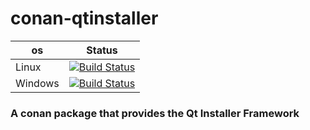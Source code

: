 # conan-qtinstaller
| os | Status |
|---|---|
| Linux | [![Build Status](https://dev.azure.com/bjoernstresing/bjoernstresing/_apis/build/status%2FTereius.conan-qtinstaller?repoName=Tereius%2Fconan-qtinstaller&branchName=master&jobName=Linux)](https://dev.azure.com/bjoernstresing/bjoernstresing/_build/latest?definitionId=30&repoName=Tereius%2Fconan-qtinstaller&branchName=master) |
| Windows | [![Build Status](https://dev.azure.com/bjoernstresing/bjoernstresing/_apis/build/status%2FTereius.conan-qtinstaller?repoName=Tereius%2Fconan-qtinstaller&branchName=master&jobName=Windows)](https://dev.azure.com/bjoernstresing/bjoernstresing/_build/latest?definitionId=30&repoName=Tereius%2Fconan-qtinstaller&branchName=master) |

### A conan package that provides the Qt Installer Framework
